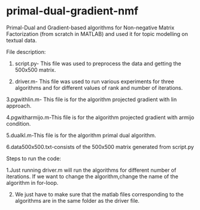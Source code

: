 # primal-dual-gradient-nmf
Primal-Dual and Gradient-based algorithms for Non-negative Matrix Factorization (from scratch in MATLAB) and used it for topic modelling on textual data.

File description:

1. script.py- This file was used to preprocess the data and getting the 500x500 matrix.

2. driver.m- This file was used to run various experiments for three algorithms and for different values of rank and number of iterations. 

  3.pgwithlin.m- This file is for the algorithm projected gradient with lin approach.

  4.pgwitharmijo.m-This file is for the algorithm projected gradient with armijo condition.

  5.dualkl.m-This file is for the algorithm primal dual algorithm.

  6.data500x500.txt-consists of the 500x500 matrix generated from script.py

Steps to run the code:

1.Just running driver.m will run the algorithms for different number of iterations. If we want to change the algorithm,change the name of the algorithm in for-loop.


  2. We just have to make sure that the matlab files corresponding to the algorithms are in the same folder as the driver file.
